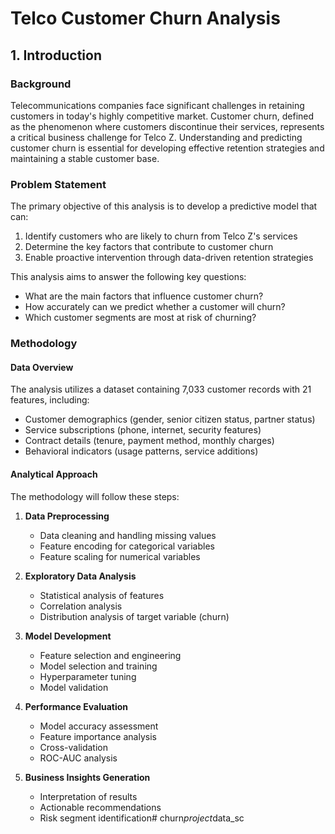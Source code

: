 # Telco Customer Churn Analysis
## 1. Introduction

### Background
Telecommunications companies face significant challenges in retaining customers in today's highly competitive market. Customer churn, defined as the phenomenon where customers discontinue their services, represents a critical business challenge for Telco Z. Understanding and predicting customer churn is essential for developing effective retention strategies and maintaining a stable customer base.

### Problem Statement
The primary objective of this analysis is to develop a predictive model that can:
1. Identify customers who are likely to churn from Telco Z's services
2. Determine the key factors that contribute to customer churn
3. Enable proactive intervention through data-driven retention strategies

This analysis aims to answer the following key questions:
- What are the main factors that influence customer churn?
- How accurately can we predict whether a customer will churn?
- Which customer segments are most at risk of churning?

### Methodology

#### Data Overview
The analysis utilizes a dataset containing 7,033 customer records with 21 features, including:
- Customer demographics (gender, senior citizen status, partner status)
- Service subscriptions (phone, internet, security features)
- Contract details (tenure, payment method, monthly charges)
- Behavioral indicators (usage patterns, service additions)

#### Analytical Approach
The methodology will follow these steps:

1. **Data Preprocessing**
   - Data cleaning and handling missing values
   - Feature encoding for categorical variables
   - Feature scaling for numerical variables

2. **Exploratory Data Analysis**
   - Statistical analysis of features
   - Correlation analysis
   - Distribution analysis of target variable (churn)

3. **Model Development**
   - Feature selection and engineering
   - Model selection and training
   - Hyperparameter tuning
   - Model validation

4. **Performance Evaluation**
   - Model accuracy assessment
   - Feature importance analysis
   - Cross-validation
   - ROC-AUC analysis

5. **Business Insights Generation**
   - Interpretation of results
   - Actionable recommendations
   - Risk segment identification#   c h u r n _ p r o j e c t _ d a t a _ s c  
 